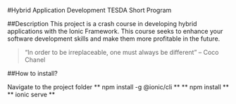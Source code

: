 #Hybrid Application Development TESDA Short Program

##Description
This project is a crash course in developing hybrid applications with the Ionic Framework.
This course seeks to enhance your software development skills and make them more profitable in the future.


> “In order to be irreplaceable, one must always be different” – Coco Chanel

##How to install?

Navigate to the project folder
** npm install -g @ionic/cli **
** npm install **
** ionic serve **

